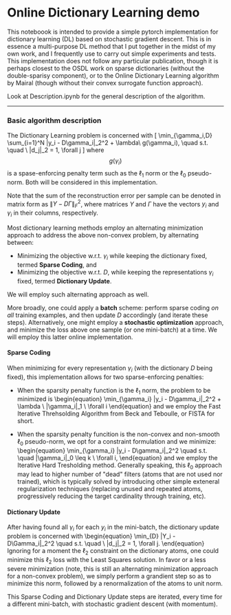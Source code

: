 # Online Dictionary Learning demo

This noteboook is intended to provide a simple pytorch implementation for dictionary learning (DL) based on stochastic gradient descent. This is in essence a multi-purpose DL method that I put together in the midst of my own work, and I frequently use to carry out simple experiments and tests.
This implementation does not follow any particular publication, though it is perhaps closest to the OSDL work on sparse dictionaries (without the double-sparisy component), or to the Online Dictionary Learning algorithm by Mairal (though without their convex surrogate function approach).

Look at Description.ipynb for the general description of the algorithm.

------

### Basic algorithm description
The Dictionary Learning problem is concerned with
\[ \min_{\gamma_i,D} \sum_{i=1}^N \|y_i - D\gamma_i\|_2^2 + \lambda\ g(\gamma_i), \quad s.t. \quad \ \|d_j\|_2 = 1, \forall j \]
where $$g(\gamma_i)$$ is a spase-enforcing penalty term such as the $\ell_1$ norm or the $\ell_0$ pseudo-norm. Both will be considered in this implementation. 

Note that the sum of the reconstruction error per sample can be denoted in matrix form as $\|Y - D\Gamma\|^2_F$, where matrices $Y$ and $\Gamma$ have the vectors $y_i$ and $\gamma_i$ in their columns, respectively.

Most dictionary learning methods employ an alternating minimization approach to address the above non-convex problem, by alternating between:
* Minimizing the objective w.r.t. $\gamma_i$ while keeping the dictionary fixed, termed **Sparse Coding**, and
* Minimizing the objective w.r.t. $D$, while keeping the representations $\gamma_i$ fixed, termed **Dictionary Update**.

We will employ such alternating approach as well. 

More broadly, one could apply a **batch** scheme: perform sparse coding _on all_ training examples, and then update $D$ accordingly (and iterate these steps). Alternatively, one might employ a **stochastic optimization** approach, and minimize the loss above one sample (or one mini-batch) at a time. We will employ this latter online implementation.

#### Sparse Coding
When minimizing for every representation $\gamma_i$ (with the dictionary $D$ being fixed), this implementation allows for two sparse-enforcing penalties:
* When the sparsity penalty function is the $\ell_1$ norm, the problem to be minimized is
\begin{equation}
\min_{\gamma_i} \|y_i - D\gamma_i\|_2^2 + \lambda \ \|\gamma_i\|_1 \ \forall i
\end{equation}
and we employ the Fast Iterative Threhsolding Algorithm from Beck and Teboulle, or FISTA for short.

* When the sparsity penalty funcition is the non-convex and non-smooth $\ell_0$ pseudo-norm, we opt for a constraint formulation and we minimize:
\begin{equation}
\min_{\gamma_i} \|y_i - D\gamma_i\|_2^2 \quad s.t. \quad \|\gamma_i\|_0 \leq k \ \forall i,
\end{equation}
and we employ the Iterative Hard Tresholding method. Generally speaking, this $\ell_0$ approach may lead to higher number of "dead" filters (atoms that are not used nor trained), which is typically solved by introducing other simple exteneral regularization techniques (replacing unused and repeated atoms, progressively reducing the target cardinality through training, etc).

#### Dictionary Update
After having found all $\gamma_i$ for each $y_i$ in the mini-batch, the dictionary update problem is concerned with
\begin{equation}
\min_{D} \|Y_i - D\Gamma_i\|_2^2 \quad s.t. \quad \ \|d_j\|_2 = 1, \forall j.
\end{equation}
Ignoring for a moment the $\ell_2$ constraint on the dictionary atoms, one could minimize this $\ell_2$ loss with the Least Squares solution. In favor or a less severe minimization (note, this is still an alternating minimization approach for a non-convex problem), we simply perform a grandient step so as to minimize this norm, followed by a renormalization of the atoms to unit norm.


This Sparse Coding and Dictionary Update steps are iterated, every time for a different mini-batch, with stochastic gradient descent (with momentum).
